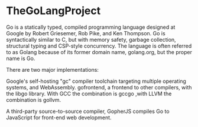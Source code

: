 # TheGoLangProject

Go is a statically typed, compiled programming language designed at Google by Robert Griesemer, Rob Pike, and Ken Thompson. Go is syntactically similar to C, but with memory safety, garbage collection, structural typing and CSP-style concurrency. The language is often referred to as Golang because of its former domain name, golang.org, but the proper name is Go.

There are two major implementations:

Google's self-hosting "gc" compiler toolchain targeting multiple operating systems, and WebAssembly.
gofrontend, a frontend to other compilers, with the libgo library. 
With GCC the combination is gccgo ,with LLVM the combination is gollvm.

A third-party source-to-source compiler, GopherJS compiles Go to JavaScript for front-end web development.
